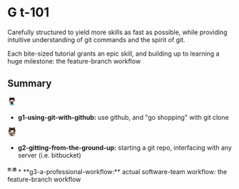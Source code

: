 G
t-101
=======

Carefully structured to yield more skills as fast as possible, while providing intuitive understanding of git commands and the spirit of git.

Each bite-sized tutorial grants an epic skill, and building up to 
learning a huge milestone: the feature-branch workflow

## Summary

<img src="./Img/original.png" width="20px"/>

  * **g1-using-git-with-github:** use github, and "go shopping" with git clone
<img src="./Img/octobiwan.jpg" width="20px"/>

  * **g2-gitting-from-the-ground-up:** starting a git repo, interfacing with any server (i.e. bitbucket)

<img src="./Img/collabocats.jpg" width="20px"/>
  * **g3-a-professional-workflow:** actual software-team workflow: the feature-branch workflow
